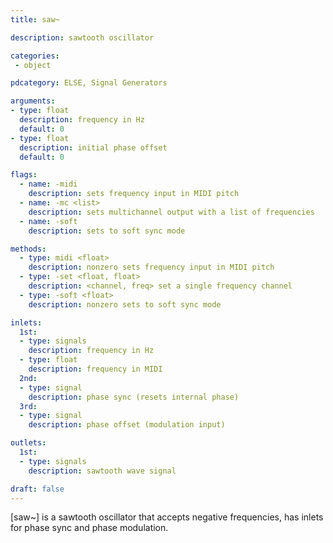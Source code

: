 ```yaml
---
title: saw~

description: sawtooth oscillator

categories:
 - object

pdcategory: ELSE, Signal Generators

arguments:
- type: float
  description: frequency in Hz
  default: 0
- type: float
  description: initial phase offset
  default: 0

flags:
  - name: -midi
    description: sets frequency input in MIDI pitch
  - name: -mc <list>
    description: sets multichannel output with a list of frequencies
  - name: -soft
    description: sets to soft sync mode

methods:
  - type: midi <float>
    description: nonzero sets frequency input in MIDI pitch
  - type: -set <float, float>
    description: <channel, freq> set a single frequency channel
  - type: -soft <float>
    description: nonzero sets to soft sync mode

inlets:
  1st:
  - type: signals
    description: frequency in Hz
  - type: float
    description: frequency in MIDI
  2nd:
  - type: signal
    description: phase sync (resets internal phase)
  3rd:
  - type: signal
    description: phase offset (modulation input)

outlets:
  1st:
  - type: signals
    description: sawtooth wave signal

draft: false
---
```


[saw~] is a sawtooth oscillator that accepts negative frequencies, has inlets for phase sync and phase modulation.
